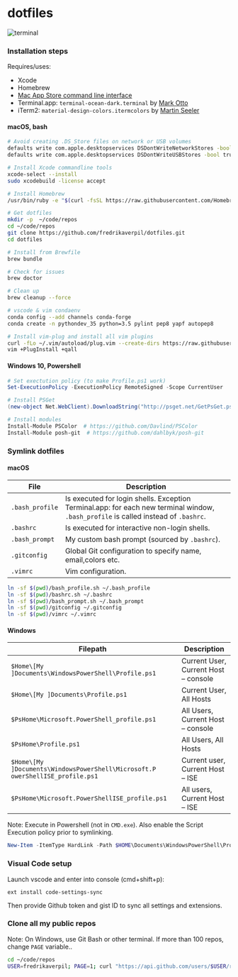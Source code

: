 # dotfiles

![terminal](https://cloud.githubusercontent.com/assets/994357/22407167/92b74982-e661-11e6-9b9d-4887286e245c.png)


### Installation steps

Requires/uses:
* Xcode
* Homebrew
* [Mac App Store command line interface](https://github.com/mas-cli/mas)
* Terminal.app: `terminal-ocean-dark.terminal` by [Mark Otto](https://github.com/mdo/ocean-terminal)
* iTerm2:  `material-design-colors.itermcolors` by [Martin Seeler](https://github.com/MartinSeeler/iterm2-material-design)


#### macOS, bash

```bash
# Avoid creating .DS_Store files on network or USB volumes
defaults write com.apple.desktopservices DSDontWriteNetworkStores -bool true
defaults write com.apple.desktopservices DSDontWriteUSBStores -bool true

# Install Xcode commandline tools
xcode-select --install
sudo xcodebuild -license accept

# Install Homebrew
/usr/bin/ruby -e "$(curl -fsSL https://raw.githubusercontent.com/Homebrew/install/master/install)"

# Get dotfiles
mkdir -p  ~/code/repos
cd ~/code/repos
git clone https://github.com/fredrikaverpil/dotfiles.git 
cd dotfiles

# Install from Brewfile
brew bundle

# Check for issues
brew doctor

# Clean up
brew cleanup --force

# vscode & vim condaenv
conda config --add channels conda-forge
conda create -n pythondev_35 python=3.5 pylint pep8 yapf autopep8

# Install vim-plug and install all vim plugins
curl -fLo ~/.vim/autoload/plug.vim --create-dirs https://raw.githubusercontent.com/junegunn/vim-plug/master/plug.vim
vim +PlugInstall +qall
```

#### Windows 10, Powershell


```powershell
# Set exectution policy (to make Profile.ps1 work)
Set-ExecutionPolicy -ExecutionPolicy RemoteSigned -Scope CurrentUser

# Install PSGet
(new-object Net.WebClient).DownloadString("http://psget.net/GetPsGet.ps1") | iex

# Install modules
Install-Module PSColor  # https://github.com/Davlind/PSColor
Install-Module posh-git  # https://github.com/dahlbyk/posh-git
```

### Symlink dotfiles

#### macOS

| File | Description |
| --- | --- |
| `.bash_profile` | Is executed for login shells. Exception Terminal.app: for each new terminal window, `.bash_profile` is called instead of `.bashrc`. |
| `.bashrc` | Is executed for interactive non-login shells. |
| `.bash_prompt` | My custom bash prompt (sourced by `.bashrc`). |
| `.gitconfig` | Global Git configuration to specify name, email,colors etc. |
| `.vimrc` | Vim configuration. |

```bash
ln -sf $(pwd)/bash_profile.sh ~/.bash_profile
ln -sf $(pwd)/bashrc.sh ~/.bashrc
ln -sf $(pwd)/bash_prompt.sh ~/.bash_prompt
ln -sf $(pwd)/gitconfig ~/.gitconfig
ln -sf $(pwd)/vimrc ~/.vimrc
```

#### Windows

| Filepath | Description |
| --- | --- |
| `$Home\[My ]Documents\WindowsPowerShell\Profile.ps1` | Current User, Current Host – console |
| `$Home\[My ]Documents\Profile.ps1` | Current User, All Hosts |
| `$PsHome\Microsoft.PowerShell_profile.ps1` | All Users, Current Host – console |
| `$PsHome\Profile.ps1` | All Users, All Hosts |
| `$Home\[My ]Documents\WindowsPowerShell\Microsoft.P owerShellISE_profile.ps1` | Current user, Current Host – ISE |
| `$PsHome\Microsoft.PowerShellISE_profile.ps1` | All users, Current Host – ISE |

Note: Execute in Powershell (not in `CMD.exe`). Also enable the Script Execution policy prior to symlinking.

```powershell
New-Item -ItemType HardLink -Path $HOME\Documents\WindowsPowerShell\Profile.ps1 -Value Profile.ps1
```


### Visual Code setup

Launch vscode and enter into console (cmd+shift+p):

    ext install code-settings-sync

Then provide Github token and gist ID to sync all settings and extensions.


### Clone all my public repos

Note: On Windows, use Git Bash or other terminal. If more than 100 repos, change `PAGE` variable..

```bash
cd ~/code/repos
USER=fredrikaverpil; PAGE=1; curl "https://api.github.com/users/$USER/repos?page=$PAGE&per_page=100" | grep -e 'git_url*' | cut -d \" -f 4 | xargs -L1 git clone --recursive
```
